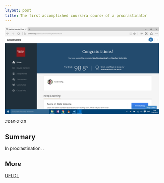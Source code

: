 ```yaml
---
layout: post
title: The first accomplished coursera course of a procrastinator
---
```


<div class="image-wrapper">
    <img src="/static/imgs/20160229 194522.png" alt="ML"/>
    <p class="image-caption"><em>2016-2-29</em></p>
</div>

## Summary

In procrastination...

## More

[UFLDL](http://deeplearning.stanford.edu/tutorial/)
